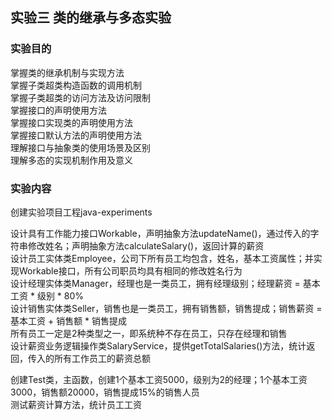 ## 实验三 类的继承与多态实验
### 实验目的  
掌握类的继承机制与实现方法  
掌握子类超类构造函数的调用机制   
掌握子类超类的访问方法及访问限制  
掌握接口的声明使用方法  
掌握接口实现类的声明使用方法  
掌握接口默认方法的声明使用方法  
理解接口与抽象类的使用场景及区别  
理解多态的实现机制作用及意义  

### 实验内容   
创建实验项目工程java-experiments  

设计具有工作能力接口Workable，声明抽象方法updateName()，通过传入的字符串修改姓名；声明抽象方法calculateSalary()，返回计算的薪资  
设计员工实体类Employee，公司下所有员工均包含，姓名，基本工资属性；并实现Workable接口，所有公司职员均具有相同的修改姓名行为  
设计经理实体类Manager，经理也是一类员工，拥有经理级别；经理薪资 = 基本工资 * 级别 * 80%  
设计销售实体类Seller，销售也是一类员工，拥有销售额，销售提成；销售薪资 = 基本工资 + 销售额 * 销售提成  
所有员工一定是2种类型之一，即系统种不存在员工，只存在经理和销售  
设计薪资业务逻辑操作类SalaryService，提供getTotalSalaries()方法，统计返回，传入的所有工作员工的薪资总额  

创建Test类，主函数，创建1个基本工资5000，级别为2的经理；1个基本工资3000，销售额20000，销售提成15%的销售人员  
测试薪资计算方法，统计员工工资  
